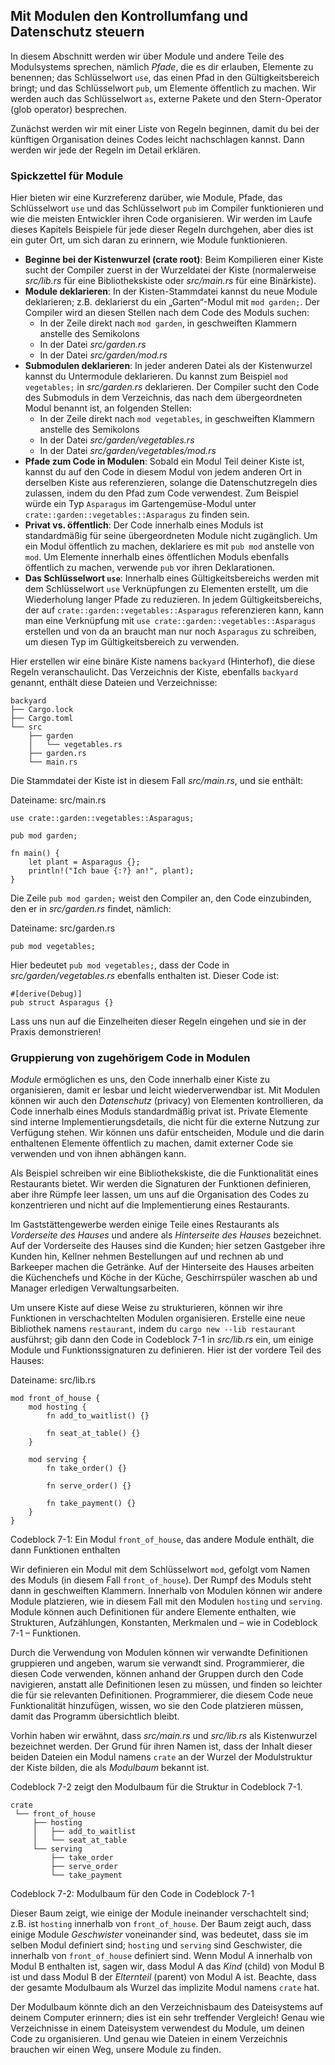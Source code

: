 ## Mit Modulen den Kontrollumfang und Datenschutz steuern

In diesem Abschnitt werden wir über Module und andere Teile des Modulsystems
sprechen, nämlich *Pfade*, die es dir erlauben, Elemente zu benennen; das
Schlüsselwort `use`, das einen Pfad in den Gültigkeitsbereich bringt; und das
Schlüsselwort `pub`, um Elemente öffentlich zu machen. Wir werden auch das
Schlüsselwort `as`, externe Pakete und den Stern-Operator (glob operator)
besprechen.

Zunächst werden wir mit einer Liste von Regeln beginnen, damit du bei der
künftigen Organisation deines Codes leicht nachschlagen kannst. Dann werden wir
jede der Regeln im Detail erklären.

### Spickzettel für Module

Hier bieten wir eine Kurzreferenz darüber, wie Module, Pfade, das Schlüsselwort
`use` und das Schlüsselwort `pub` im Compiler funktionieren und wie die meisten
Entwickler ihren Code organisieren. Wir werden im Laufe dieses Kapitels
Beispiele für jede dieser Regeln durchgehen, aber dies ist ein guter Ort, um
sich daran zu erinnern, wie Module funktionieren.

- **Beginne bei der Kistenwurzel (crate root)**: Beim Kompilieren einer Kiste
  sucht der Compiler zuerst in der Wurzeldatei der Kiste (normalerweise
  *src/lib.rs* für eine Bibliothekskiste oder *src/main.rs* für eine
  Binärkiste).
- **Module deklarieren**: In der Kisten-Stammdatei kannst du neue Module
  deklarieren; z.B. deklarierst du ein „Garten“-Modul mit `mod garden;`. Der
  Compiler wird an diesen Stellen nach dem Code des Moduls suchen:
    - In der Zeile direkt nach `mod garden`, in geschweiften Klammern anstelle
      des Semikolons
    - In der Datei *src/garden.rs*
    - In der Datei *src/garden/mod.rs*
- **Submodulen deklarieren**: In jeder anderen Datei als der Kistenwurzel
  kannst du Untermodule deklarieren. Du kannst zum Beispiel `mod vegetables;`
  in *src/garden.rs* deklarieren. Der Compiler sucht den Code des Submoduls in
  dem Verzeichnis, das nach dem übergeordneten Modul benannt ist, an folgenden
  Stellen:
    - In der Zeile direkt nach `mod vegetables`, in geschweiften Klammern
      anstelle des Semikolons
    - In der Datei *src/garden/vegetables.rs*
    - In der Datei *src/garden/vegetables/mod.rs*
- **Pfade zum Code in Modulen**: Sobald ein Modul Teil deiner Kiste ist, kannst
  du auf den Code in diesem Modul von jedem anderen Ort in derselben Kiste aus
  referenzieren, solange die Datenschutzregeln dies zulassen, indem du den Pfad
  zum Code verwendest. Zum Beispiel würde ein Typ `Asparagus` im
  Gartengemüse-Modul unter `crate::garden::vegetables::Asparagus` zu finden
  sein.
- **Privat vs. öffentlich**: Der Code innerhalb eines Moduls ist standardmäßig
  für seine übergeordneten Module nicht zugänglich. Um ein Modul öffentlich zu
  machen, deklariere es mit `pub mod` anstelle von `mod`. Um Elemente innerhalb
  eines öffentlichen Moduls ebenfalls öffentlich zu machen, verwende `pub` vor
  ihren Deklarationen.
- **Das Schlüsselwort `use`**: Innerhalb eines Gültigkeitsbereichs werden mit
  dem Schlüsselwort `use` Verknüpfungen zu Elementen erstellt, um die
  Wiederholung langer Pfade zu reduzieren. In jedem Gültigkeitsbereichs, der
  auf `crate::garden::vegetables::Asparagus` referenzieren kann, kann man eine
  Verknüpfung mit `use crate::garden::vegetables::Asparagus` erstellen und von
  da an braucht man nur noch `Asparagus` zu schreiben, um diesen Typ im
  Gültigkeitsbereich zu verwenden.

Hier erstellen wir eine binäre Kiste namens `backyard` (Hinterhof), die diese
Regeln veranschaulicht. Das Verzeichnis der Kiste, ebenfalls `backyard`
genannt, enthält diese Dateien und Verzeichnisse:

```text
backyard
├── Cargo.lock
├── Cargo.toml
└── src
    ├── garden
    │   └── vegetables.rs
    ├── garden.rs
    └── main.rs
```

Die Stammdatei der Kiste ist in diesem Fall *src/main.rs*, und sie enthält:

<span class="filename">Dateiname: src/main.rs</span>

```rust,noplayground,ignore
use crate::garden::vegetables::Asparagus;

pub mod garden;

fn main() {
    let plant = Asparagus {};
    println!("Ich baue {:?} an!", plant);
}
```

Die Zeile `pub mod garden;` weist den Compiler an, den Code einzubinden, den er
in *src/garden.rs* findet, nämlich:

<span class="filename">Dateiname: src/garden.rs</span>

```rust,noplayground,ignore
pub mod vegetables;
```

Hier bedeutet `pub mod vegetables;`, dass der Code in
*src/garden/vegetables.rs* ebenfalls enthalten ist. Dieser Code ist:

```rust,noplayground,ignore
#[derive(Debug)]
pub struct Asparagus {}
```

Lass uns nun auf die Einzelheiten dieser Regeln eingehen und sie in der Praxis demonstrieren!

### Gruppierung von zugehörigem Code in Modulen

*Module* ermöglichen es uns, den Code innerhalb einer Kiste zu organisieren,
damit er lesbar und leicht wiederverwendbar ist. Mit Modulen können wir auch
den *Datenschutz* (privacy) von Elementen kontrollieren, da Code innerhalb
eines Moduls standardmäßig privat ist. Private Elemente sind interne
Implementierungsdetails, die nicht für die externe Nutzung zur Verfügung
stehen. Wir können uns dafür entscheiden, Module und die darin enthaltenen
Elemente öffentlich zu machen, damit externer Code sie verwenden und von ihnen
abhängen kann.

Als Beispiel schreiben wir eine Bibliothekskiste, die die Funktionalität eines
Restaurants bietet. Wir werden die Signaturen der Funktionen definieren, aber
ihre Rümpfe leer lassen, um uns auf die Organisation des Codes zu konzentrieren
und nicht auf die Implementierung eines Restaurants.

Im Gaststättengewerbe werden einige Teile eines Restaurants als *Vorderseite
des Hauses* und andere als *Hinterseite des Hauses* bezeichnet. Auf der
Vorderseite des Hauses sind die Kunden; hier setzen Gastgeber ihre Kunden hin,
Kellner nehmen Bestellungen auf und rechnen ab und Barkeeper machen die
Getränke. Auf der Hinterseite des Hauses arbeiten die Küchenchefs und Köche in
der Küche, Geschirrspüler waschen ab und Manager erledigen Verwaltungsarbeiten.

Um unsere Kiste auf diese Weise zu strukturieren, können wir ihre Funktionen in
verschachtelten Modulen organisieren. Erstelle eine neue Bibliothek namens
`restaurant`, indem du `cargo new --lib restaurant` ausführst; gib dann den
Code in Codeblock 7-1 in *src/lib.rs* ein, um einige Module und
Funktionssignaturen zu definieren. Hier ist der vordere Teil des Hauses:

<span class="filename">Dateiname: src/lib.rs</span>

```rust,noplayground
mod front_of_house {
    mod hosting {
        fn add_to_waitlist() {}

        fn seat_at_table() {}
    }

    mod serving {
        fn take_order() {}

        fn serve_order() {}

        fn take_payment() {}
    }
}
```

<span class="caption">Codeblock 7-1: Ein Modul `front_of_house`, das andere
Module enthält, die dann Funktionen enthalten</span>

Wir definieren ein Modul mit dem Schlüsselwort `mod`, gefolgt vom Namen des
Moduls (in diesem Fall `front_of_house`). Der Rumpf des Moduls steht dann in
geschweiften Klammern. Innerhalb von Modulen können wir andere Module
platzieren, wie in diesem Fall mit den Modulen `hosting` und `serving`. Module
können auch Definitionen für andere Elemente enthalten, wie Strukturen,
Aufzählungen, Konstanten, Merkmalen und &ndash; wie in Codeblock 7-1 &ndash;
Funktionen.

Durch die Verwendung von Modulen können wir verwandte Definitionen gruppieren
und angeben, warum sie verwandt sind. Programmierer, die diesen Code verwenden,
können anhand der Gruppen durch den Code navigieren, anstatt alle Definitionen
lesen zu müssen, und finden so leichter die für sie relevanten Definitionen.
Programmierer, die diesem Code neue Funktionalität hinzufügen, wissen, wo sie
den Code platzieren müssen, damit das Programm übersichtlich bleibt.

Vorhin haben wir erwähnt, dass *src/main.rs* und *src/lib.rs* als Kistenwurzel
bezeichnet werden. Der Grund für ihren Namen ist, dass der Inhalt dieser beiden
Dateien ein Modul namens `crate` an der Wurzel der Modulstruktur der Kiste
bilden, die als *Modulbaum* bekannt ist.

Codeblock 7-2 zeigt den Modulbaum für die Struktur in Codeblock 7-1.

```text
crate
 └── front_of_house
     ├── hosting
     │   ├── add_to_waitlist
     │   └── seat_at_table
     └── serving
         ├── take_order
         ├── serve_order
         └── take_payment
```

<span class="caption">Codeblock 7-2: Modulbaum für den Code in Codeblock
7-1</span>

Dieser Baum zeigt, wie einige der Module ineinander verschachtelt sind; z.B.
ist `hosting` innerhalb von `front_of_house`. Der Baum zeigt auch, dass einige
Module *Geschwister* voneinander sind, was bedeutet, dass sie im selben Modul
definiert sind; `hosting` und `serving` sind Geschwister, die innerhalb von
`front_of_house` definiert sind. Wenn Modul A innerhalb von Modul B enthalten
ist, sagen wir, dass Modul A das *Kind* (child) von Modul B ist und dass Modul
B der *Elternteil* (parent) von Modul A ist. Beachte, dass der gesamte
Modulbaum als Wurzel das implizite Modul namens `crate` hat.

Der Modulbaum könnte dich an den Verzeichnisbaum des Dateisystems auf deinem
Computer erinnern; dies ist ein sehr treffender Vergleich! Genau wie
Verzeichnisse in einem Dateisystem verwendest du Module, um deinen Code zu
organisieren. Und genau wie Dateien in einem Verzeichnis brauchen wir einen
Weg, unsere Module zu finden.
